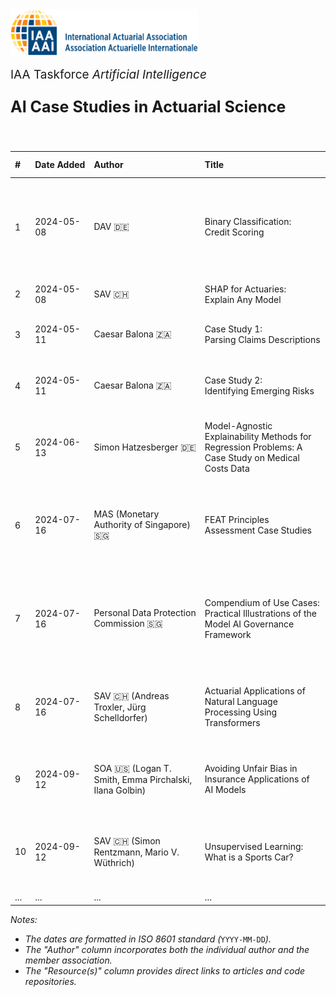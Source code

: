 <img src="logo.png" width="300px">

<br>
<p style="font-size:19px; text-align:left; margin-top: 15px; margin-bottom: 15px">IAA Taskforce <i>Artificial Intelligence</i></p>
<p style="font-size:25px; text-align:left; margin-bottom: 25px"><b>AI Case Studies in Actuarial Science</b></p>
<br>

| # | Date&nbsp;Added | Author | Title | Resource(s) | Type | Level | Primary&nbsp;Topics | Secondary&nbsp;Topics | Language(s) | Programming Language(s) | Methods&nbsp;and/or&nbsp;Models | AI&nbsp;Control Cycle | Notes | Abstract/Summary
| :--- | :--- | :--- | :--- | :--- | :--- | :--- | :--- | :--- | :--- | :--- | :--- | :--- | :--- | :--- |
| 1 | 2024-05-08 | DAV&nbsp;🇩🇪 | Binary&nbsp;Classification: Credit&nbsp;Scoring | [Description](https://aktuar.de/en/practice-areas/data-science/use-cases/Pages/use-case4.aspx), <br> [Notebook](https://kaggle.com/code/floser/binary-classification-credit-scoring) | Case Study | 🟨🟨⬜ <br> Advanced | `Machine Learning` `Classification` | `Explainable AI` `Hyperparameter Tuning` `GPU Usage` | English | Python | CatBoost, XGBoost, LightGBM, Deep Learning, Logarithmic Regression, SHAP | (?) | Data&nbsp;derived&nbsp;from&nbsp;a&nbsp;Kaggle competition's real-world dataset | This Jupyter Notebook offers a hands-on tutorial on binary classification using the Home Credit Default Risk dataset from Kaggle. Our focus is on predicting loan repayment difficulties, equipping actuaries with skills applicable to common insurance scenarios like churn prediction and fraud detection. Structured in three parts, the notebook progresses from simple to advanced modeling techniques: Part A sets a performance benchmark with an initial CatBoost model, a gradient boosting algorithm that requires minimal data preprocessing. Part B explores logistic regression, then delves into a brief exploratory data analysis, feature engineering, and model interpretability – all essential for making informed decisions. We cover data preprocessing, including encoding, scaling, and subsampling for imbalanced data, and investigate the impact on modeling. Part C is devoted to the optimization and practical application of machine learning models. It first addresses overfitting using the example of regularized logistic regression, as well as hyperparameter tuning in artificial neural networks and gradient boosting methods CatBoost, LightGBM, and XGBoost. After a comprehensive model evaluation using validation and test data, we discuss application aspects in high-risk areas and conclude by summarizing the key insights we have learned. The appendix provides further information on CatBoost and GPU-accelerated training.
| 2 | 2024-05-08 | SAV&nbsp;🇨🇭 | SHAP&nbsp;for&nbsp;Actuaries: Explain&nbsp;Any&nbsp;Model | [Article](https://papers.ssrn.com/sol3/papers.cfm?abstract_id=4389797), <br> [Notebook](https://github.com/actuarial-data-science/Tutorials/tree/master/14%20-%20SHAP) | Educational | 🟨🟨⬜ <br> Advanced | `Explainable AI` `Interpretable ML` | `Regression` `Synthetic Data` `Claims Prediction` | English | Python, R | GLM, LightGBM, Deep Learning, SHAP | (?) | Data&nbsp;generation&nbsp;process&nbsp;and ground truth given | This&nbsp;tutorial&nbsp;gives&nbsp;an&nbsp;overview&nbsp;of&nbsp;SHAP&nbsp;(SHapley&nbsp;Additive&nbsp;exPlanation),&nbsp;one&nbsp;of&nbsp;the&nbsp;most&nbsp;commonly&nbsp;used&nbsp;techniques&nbsp;for&nbsp;examining&nbsp;a&nbsp;black‑box&nbsp;machine&nbsp;learning&nbsp;(ML)&nbsp;model.<br>Besides&nbsp;providing&nbsp;the&nbsp;necessary&nbsp;game&nbsp;theoretic&nbsp;background,&nbsp;we&nbsp;show&nbsp;how&nbsp;typical&nbsp;SHAP&nbsp;analyses&nbsp;are&nbsp;performed&nbsp;and&nbsp;used&nbsp;to&nbsp;gain&nbsp;insights&nbsp;about&nbsp;the&nbsp;model.<br>The&nbsp;methods&nbsp;are&nbsp;illustrated&nbsp;on&nbsp;a&nbsp;simulated&nbsp;insurance&nbsp;data&nbsp;set&nbsp;of&nbsp;car&nbsp;claim&nbsp;frequencies&nbsp;using&nbsp;different&nbsp;ML&nbsp;models&nbsp;and&nbsp;different&nbsp;SHAP&nbsp;algorithms.
| 3 | 2024-05-11 | Caesar&nbsp;Balona&nbsp;🇿🇦 | Case&nbsp;Study&nbsp;1: Parsing&nbsp;Claims&nbsp;Descriptions | [Article](https://www.google.com/url?sa=t&rct=j&q=&esrc=s&source=web&cd=&cad=rja&uact=8&ved=2ahUKEwi_toXSoYWGAxXUVPEDHcPkAOI4ChAWegQICxAB&url=https%3A%2F%2Factuaries.org.uk%2Fmedia%2Fpurp2kk5%2Factuary-gpt-applications-of-large-language-models-to-insurance-and-actuarial-work.pdf&usg=AOvVaw1KRTDCIgv9IHZ5XlztvoWk&opi=89978449), <br> [Code](https://github.com/cbalona/actuarygpt-code/tree/main/case-study-1) | Case Study | 🟨🟨⬜ <br> Advanced | `Large Language Models` | `Information Extraction` `Parsing` | English | Python | ChatGPT with GPT-4 | (?) | – | In this case study, GPT-4 was employed to parse interactions with policyholders during the claims process to assess the sentiment of the engagement, the emotional state of the claimant, and inconsistencies in the claims information to aid downstream fraud investigations. It is important to emphasise that the LLM functions as an automation tool in this context and is not intended to supplant human claims handlers or serve as the ultimate arbiter in fraud detection or further engagements. Instead, it aims to support claims handlers by analyzing the information provided by the claimant, summarizing the engagement, and offering a set of indicators to inform subsequent work.
| 4 | 2024-05-11 | Caesar&nbsp;Balona&nbsp;🇿🇦 | Case&nbsp;Study&nbsp;2: Identifying&nbsp;Emerging&nbsp;Risks | [Article](https://www.google.com/url?sa=t&rct=j&q=&esrc=s&source=web&cd=&cad=rja&uact=8&ved=2ahUKEwi_toXSoYWGAxXUVPEDHcPkAOI4ChAWegQICxAB&url=https%3A%2F%2Factuaries.org.uk%2Fmedia%2Fpurp2kk5%2Factuary-gpt-applications-of-large-language-models-to-insurance-and-actuarial-work.pdf&usg=AOvVaw1KRTDCIgv9IHZ5XlztvoWk&opi=89978449), <br> [Code](https://github.com/cbalona/actuarygpt-code/tree/main/case-study-2) | Case Study | 🟩⬜⬜ <br> Beginner | `Large Language Models` | `Text Generation` | English | Python | ChatGPT with GPT-4 | (?) | – | In this case study, GPT-4 is tasked with summarising a collection of news snippets to identify emerging cyber risks. The script conducts an automated custom Google Search for recent articles using a list of search terms. It extracts the metadata of the search results and employs GPT-4 to generate a detailed summary of the notable emerging cyber risks, themes, and trends identified. Subsequently, GPT-4 is requested to produce a list of action points based on the summary. Each action point is then input into GPT-4 again to generate project plans for fulfilling the action points. This case study and its associated code demonstrate, at a basic level, the ease with which LLMs can be integrated directly into actuarial and insurance work, including additional prompting against its own output to accomplish further tasks.
| 5 | 2024-06-13 | Simon&nbsp;Hatzesberger&nbsp;🇩🇪 | Model-Agnostic Explainability Methods for Regression Problems: A Case Study on Medical Costs Data | see folder ['Case&nbsp;Study&nbsp;#5'](https://github.com/IAA-AI-DS-test/AI-Case-Studies-in-Actuarial-Science/tree/main/Case%20Study%20%235) in this repository | Educational | 🟨🟨⬜ <br> Advanced | `Explainable AI` | `Machine Learning` `Regression` | English | Python | CatBoost, PDP, ALE, PFI, SHAP, LIME | (?) | – | In this Jupyter notebook, we offer a comprehensive walkthrough for actuaries and data scientists on applying model-agnostic explainability methods to regression tasks, using a medical costs dataset as our case study. With the growing prevalence of modern black box machine learning models, which often lack the interpretability of classical statistical models, these explainability methods become increasingly important to ensure transparency and trust in predictive modeling. We illuminate both global methods – such as global surrogate models, PDPs, ALE plots, and permutation feature importances – for a thorough understanding of model behavior, and local methods – like SHAP, LIME, and ICE plots – for detailed insights into individual predictions. In addition to concise overviews of these methods, the notebook provides practical code examples that readers can easily adopt, offering a user-friendly introduction to explainable artificial intelligence.
| 6 | 2024-07-16 | MAS (Monetary Authority of Singapore) 🇸🇬 | FEAT Principles Assessment Case Studies | [Website](https://www.mas.gov.sg/news/media-releases/2022/mas-led-industry-consortium-publishes-assessment-methodologies-for-responsible-use-of-ai-by-financial-institutions), <br> [White Paper](https://www.mas.gov.sg/-/media/mas-media-library/news/media-releases/2022/veritas-document-4---feat-principles-assessment-case-studies.pdf) | Case Study | 🟩⬜⬜ <br> Beginner | `Fairness` `Ethics` `Accountability` `Transparency` | `Life Insurance Underwriting` `Fraud Detection` `Retail Marketing` `Credit Decisioning` `Customer Marketing` | English | – | Gradient Boosting Model, PDP, SHAP, PFI | (?) | Data&nbsp;derived&nbsp;from&nbsp;a&nbsp;Kaggle competition's real-world dataset | This document is one of a suite of documents published as an output of the Monetary Authority of Singapore (MAS) Veritas Phase 2 project. Its purpose is to illustrate implementation of the Fairness, Ethics, Accountability and Transparency (FEAT) Principles Assessment Methodology for Financial Institutions on selected use cases and it fits alongside the published documents as highlighted in the diagram below.
| 7 | 2024-07-16 | Personal Data Protection Commission 🇸🇬 | Compendium of Use Cases: Practical Illustrations of the Model AI Governance Framework | [Website](https://www.pdpc.gov.sg/help-and-resources/2020/01/model-ai-governance-framework/), <br> [White Paper (Volume 1)](https://go.gov.sg/ai-gov-use-cases), <br> [White Paper (Volume 2)](https://go.gov.sg/ai-gov-use-cases-2) | Case Study | 🟩⬜⬜ <br> Beginner | `Governance` | TODO | English | – | Gradient Boosting Model, PDP, SHAP, PFI | (?) | Data&nbsp;derived&nbsp;from&nbsp;a&nbsp;Kaggle competition's real-world dataset | AI will transform businesses and power the next bound of economic growth. Businesses and society can enjoy the full benefits of AI if the deployment of AI products and services is founded upon trustworthy AI governance practices. As part of advancing Singapore’s thought leadership in AI governance, Singapore has released the Model AI Governance Framework (Model Framework) to guide organisations on how to deploy AI in a responsible manner. This Compendium of Use Cases demonstrates how various organisations across different sectors – big and small, local and international – have either implemented or aligned their AI governance practices with all sections of the Model Framework. The Compendium also illustrates how the organisations have effectively put in place accountable AI governance practices and benefit from the use of AI in their line of business. By implementing responsible AI governance practices, organisations can distinguish themselves from others and show that they care about building trust with consumers and other stakeholders. This will create a virtuous cycle of trust, allowing organisations to continue to innovate for their stakeholders. We thank the World Economic Forum Centre for the Fourth Industrial Revolution for partnering us on this journey. We hope that this Compendium will inspire more organisations to embark on a similar journey. 
| 8 | 2024-07-16 | SAV&nbsp;🇨🇭 (Andreas Troxler, Jürg Schelldorfer) | Actuarial Applications of Natural Language Processing Using Transformers | [Article](https://arxiv.org/pdf/2206.02014), <br> [Notebook](https://github.com/actuarial-data-science/Tutorials/tree/master/12%20-%20NLP%20Using%20Transformers) | Educational | 🟥🟥🟥 <br> Expert | `Natural Language Processing` `Transformers` | `Property Insurance Claims Descriptions` `Recurrent Neural Networks` | English | Python | Transformers, Recurrent Neural Networks, Integrated Gradients | (?) | – | This tutorial demonstrates workflows to incorporate text data into actuarial classification and regression tasks. The main focus is on methods employing transformer-based models. A dataset of car accident descriptions with an average length of 400 words, available in English and German, and a dataset with short property insurance claims descriptions are used to demonstrate these techniques. The case studies tackle challenges related to a multi-lingual setting and long input sequences. They also show ways to interpret model output, to assess and improve model performance, by fine-tuning the models to the domain of application or to a specific prediction task. Finally, the tutorial provides practical approaches to handle classification tasks in situations with no or only few labeled data, including but not limited to ChatGPT. The results achieved by using the language-understanding skills of off-the-shelf natural language processing (NLP) models with only minimal pre-processing and fine-tuning clearly demonstrate the power of transfer learning for practical applications. |
| 9 | 2024-09-12 | SOA&nbsp;🇺🇸 (Logan T. Smith, Emma Pirchalski, Ilana Golbin) | Avoiding Unfair Bias in Insurance Applications of AI Models | [Website](https://www.soa.org/resources/research-reports/2022/avoid-unfair-bias-ai/), <br> [White Paper (English)](https://www.soa.org/4a288a/globalassets/assets/files/resources/research-report/2022/avoid-unfair-bias-ai.pdf), <br> [White Paper (Simplified Chinese)](https://www.soa.org/4959c4/globalassets/assets/files/resources/research-report/2023/avoid-unfair-bias-ai-chinese.pdf) | TODO | 🟩⬜⬜ <br> Beginner | TODO | TODO | English, (Simplified) Chinese | TODO | TODO | TODO | TODO | Artificial intelligence (“AI”) adoption in the insurance industry is increasing. One known risk as adoption of AI increases is the potential for unfair bias. Central to understanding where and how unfair bias may occur in AI systems is defining what unfair bias means and what constitutes fairness. This research identifies methods to avoid or mitigate unfair bias unintentionally caused or exacerbated by the use of AI models and proposes a potential framework for insurance carriers to consider when looking to identify and reduce unfair bias in their AI models. The proposed approach includes five foundational principles as well as a four-part model development framework with five stage gates.
| 10 | 2024-09-12 | SAV&nbsp;🇨🇭 (Simon Rentzmann, Mario V. Wüthrich) | Unsupervised Learning: What is a Sports Car? | [Article](https://papers.ssrn.com/sol3/papers.cfm?abstract_id=3439358), <br> [Notebook](https://github.com/actuarial-data-science/Tutorials/tree/master/5%20-%20Unsupervised%20Learning%20What%20is%20a%20Sports%20Car) | Educational | 🟥🟥🟥 <br> Expert | `Unsupervised Learning` | `Dimension Reduction` `Clustering` `Low Dimensional Visualization` | English | R | Principal Component Analysis (PCA), Bottleneck Neural Network, k-Means, k-Mediods, Gaussian Mixture Models, t-SNE, UMAP, SOM | (?) | – | This tutorial studies unsupervised learning methods. Unsupervised learning methods are techniques that aim at reducing the dimension of data (covariables, features), cluster cases with similar features, and graphically illustrate high dimensional data. These techniques do not consider response variables, but they are solely based on the features themselves by studying incorporated similarities. For this reason, these methods belong to the field of unsupervised learning methods. The methods studied in this tutorial comprise principal components analysis (PCA) and bottleneck neural networks (BNNs) for dimension reduction, K-means clustering, K-medoids clustering, partitioning around medoids (PAM) algorithm and clustering with Gaussian mixture models (GMMs) for clustering, and variational autoencoder (VAE), t-distributed stochastic neighbor embedding (t-SNE), uniform manifold approximation and projection (UMAP), self-organizing maps (SOM) and Kohonen maps for visualizing high dimensional data. |
| ... | ... | ... | ... | ... | ... | ... | ... | ... | ... | ... | ... | ... | ... | ... |

*Notes:*
- *The dates are formatted in ISO 8601 standard (*`YYYY-MM-DD`*).*
- *The "Author" column incorporates both the individual author and the member association.*
- *The "Resource(s)" column provides direct links to articles and code repositories.*

